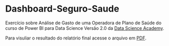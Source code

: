 # Dashboard-Seguro-Saude

Exercício sobre Análise de Gasto de uma Operadora de Plano de Saúde do curso de Power BI para Data Science Versão 2.0 da 
[Data Science Academy](https://www.datascienceacademy.com.br/start).


Para visuliar o resultado do relatório final acesse o arquivo em [PDF](https://github.com/maisonhenrique/dashboard-powerbi/blob/3f6477aeaf9fe1f62e3c48a2ebdbe85f5e30b472/Dashboard_Previsao/Dashboard-Previsao.pdf).

